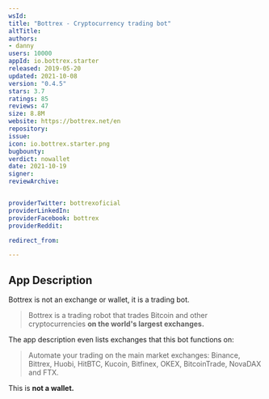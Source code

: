 ```yaml
---
wsId: 
title: "Bottrex - Cryptocurrency trading bot"
altTitle: 
authors:
- danny
users: 10000
appId: io.bottrex.starter
released: 2019-05-20
updated: 2021-10-08
version: "0.4.5"
stars: 3.7
ratings: 85
reviews: 47
size: 8.8M
website: https://bottrex.net/en
repository: 
issue: 
icon: io.bottrex.starter.png
bugbounty: 
verdict: nowallet
date: 2021-10-19
signer: 
reviewArchive:


providerTwitter: bottrexoficial
providerLinkedIn: 
providerFacebook: bottrex
providerReddit: 

redirect_from:

---
```



## App Description
Bottrex is not an exchange or wallet, it is a trading bot.

> Bottrex is a trading robot that trades Bitcoin and other cryptocurrencies **on the world's largest exchanges.**

The app description even lists exchanges that this bot functions on:

> Automate your trading on the main market exchanges: Binance, Bittrex, Huobi, HitBTC, Kucoin, Bitfinex, OKEX, BitcoinTrade, NovaDAX and FTX.

This is **not a wallet.**

